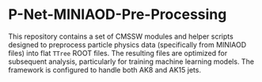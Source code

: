# P-Net-MINIAOD-Pre-Processing
This repository contains a set of CMSSW modules and helper scripts designed to preprocess particle physics data (specifically from MINIAOD files) into flat `TTree` ROOT files. The resulting files are optimized for subsequent analysis, particularly for training machine learning models. The framework is configured to handle both AK8 and AK15 jets.
